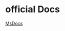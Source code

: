 # official Docs
<html><a href="https://technet.microsoft.com/en-us/library/cc940063.aspx">MsDocs</a></html>
